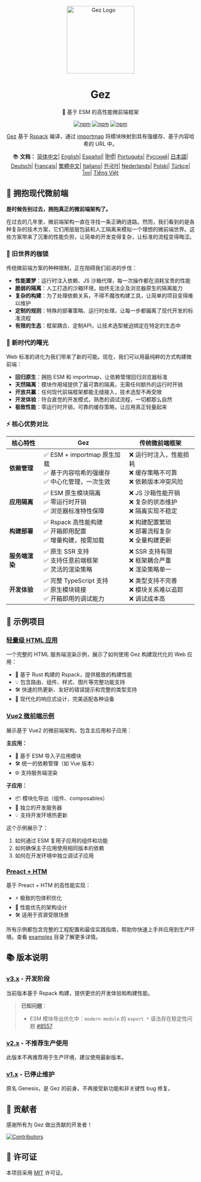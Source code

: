 <p align="center">
  <img src="https://www.jsesm.com/logo.svg" width="180" alt="Gez Logo" />
</p>

<h1 align="center">Gez</h1>
<p align="center">🚀 基于 ESM 的高性能微前端框架</p>

<p align="center">
  <a href="https://www.npmjs.com/package/@gez/core"><img src="https://img.shields.io/npm/v/@gez/core.svg" alt="npm"></a>
  <a href="https://www.npmjs.com/package/@gez/core"><img src="https://img.shields.io/npm/dm/@gez/core.svg" alt="npm"></a>
  <a href="https://www.npmjs.com/package/@gez/core"><img src="https://img.shields.io/npm/dt/@gez/core.svg" alt="npm"></a>
</p>

<p align="center">
  <a href="https://www.jsesm.com">Gez</a> 基于 <a href="https://rspack.dev/">Rspack</a> 编译，通过 <a href="https://developer.mozilla.org/zh-CN/docs/Web/HTML/Element/script/type/importmap">importmap</a> 将模块映射到具有强缓存、基于内容哈希的 URL 中。
</p>

<p align="center">
  📚 <b>文档：</b>
  <a href="https://www.jsesm.com">简体中文</a>|
  <a href="https://www.jsesm.com/en/">English</a>|
  <a href="https://www.jsesm.com/es/">Español</a>|
  <a href="https://www.jsesm.com/hi/">हिन्दी</a>|
  <a href="https://www.jsesm.com/pt/">Português</a>|
  <a href="https://www.jsesm.com/ru/">Русский</a>|
  <a href="https://www.jsesm.com/ja/">日本語</a>|
  <a href="https://www.jsesm.com/de/">Deutsch</a>|
  <a href="https://www.jsesm.com/fr/">Français</a>|
  <a href="https://www.jsesm.com/zh-TW/">繁體中文</a>|
  <a href="https://www.jsesm.com/it/">Italiano</a>|
  <a href="https://www.jsesm.com/ko/">한국어</a>|
  <a href="https://www.jsesm.com/nl/">Nederlands</a>|
  <a href="https://www.jsesm.com/pl/">Polski</a>|
  <a href="https://www.jsesm.com/tr/">Türkçe</a>|
  <a href="https://www.jsesm.com/th/">ไทย</a>|
  <a href="https://www.jsesm.com/vi/">Tiếng Việt</a>
</p>

## 💫 拥抱现代微前端

**是时候告别过去，拥抱真正的微前端架构了。**

在过去的几年里，微前端架构一直在寻找一条正确的道路。然而，我们看到的是各种复杂的技术方案，它们用层层包装和人工隔离来模拟一个理想的微前端世界。这些方案带来了沉重的性能负担，让简单的开发变得复杂，让标准的流程变得晦涩。

### 🔧 旧世界的枷锁

传统微前端方案的种种限制，正在阻碍我们前进的步伐：

- **性能噩梦**：运行时注入依赖、JS 沙箱代理，每一次操作都在消耗宝贵的性能
- **脆弱的隔离**：人工打造的沙箱环境，始终无法企及浏览器原生的隔离能力
- **复杂的构建**：为了处理依赖关系，不得不魔改构建工具，让简单的项目变得难以维护
- **定制的规则**：特殊的部署策略、运行时处理，让每一步都偏离了现代开发的标准流程
- **有限的生态**：框架耦合、定制API，让技术选型被迫绑定在特定的生态中

### 🌟 新时代的曙光

Web 标准的进化为我们带来了新的可能。现在，我们可以用最纯粹的方式构建微前端：

- **回归原生**：拥抱 ESM 和 importmap，让依赖管理回归浏览器标准
- **天然隔离**：模块作用域提供了最可靠的隔离，无需任何额外的运行时开销
- **开放共赢**：任何现代前端框架都能无缝接入，技术选型不再受限
- **开发体验**：符合直觉的开发模式，熟悉的调试流程，一切都那么自然
- **极致性能**：零运行时开销，可靠的缓存策略，让应用真正轻量起来

### ⚡️ 核心优势对比

| 核心特性 | Gez | 传统微前端框架 |
|---------|-----|---------------|
| **依赖管理** | ✅ ESM + importmap 原生加载<br>✅ 基于内容哈希的强缓存<br>✅ 中心化管理，一次生效 | ❌ 运行时注入，性能损耗<br>❌ 缓存策略不可靠<br>❌ 依赖版本冲突风险 |
| **应用隔离** | ✅ ESM 原生模块隔离<br>✅ 零运行时开销<br>✅ 浏览器标准特性保障 | ❌ JS 沙箱性能开销<br>❌ 复杂的状态维护<br>❌ 隔离实现不稳定 |
| **构建部署** | ✅ Rspack 高性能构建<br>✅ 开箱即用配置<br>✅ 增量构建，按需加载 | ❌ 构建配置繁琐<br>❌ 部署流程复杂<br>❌ 全量构建更新 |
| **服务端渲染** | ✅ 原生 SSR 支持<br>✅ 支持任意前端框架<br>✅ 灵活的渲染策略 | ❌ SSR 支持有限<br>❌ 框架耦合严重<br>❌ 渲染策略单一 |
| **开发体验** | ✅ 完整 TypeScript 支持<br>✅ 原生模块链接<br>✅ 开箱即用的调试能力 | ❌ 类型支持不完善<br>❌ 模块关系难以追踪<br>❌ 调试成本高 |

## 🎯 示例项目

### [轻量级 HTML 应用](https://www.jsesm.com/ssr-html/)
一个完整的 HTML 服务端渲染示例，展示了如何使用 Gez 构建现代化的 Web 应用：
- 🚀 基于 Rust 构建的 Rspack，提供极致的构建性能
- 💡 包含路由、组件、样式、图片等完整功能支持
- 🛠 快速的热更新、友好的错误提示和完整的类型支持
- 📱 现代化的响应式设计，完美适配各种设备

### [Vue2 微前端示例](https://www.jsesm.com/ssr-vue2-host/)
展示基于 Vue2 的微前端架构，包含主应用和子应用：

**主应用：**
- 🔗 基于 ESM 导入子应用模块
- 🛠 统一的依赖管理（如 Vue 版本）
- 🌐 支持服务端渲染

**子应用：**
- 📦 模块化导出（组件、composables）
- 🚀 独立的开发服务器
- 💡 支持开发环境热更新

这个示例展示了：
1. 如何通过 ESM 复用子应用的组件和功能
2. 如何确保主子应用使用相同版本的依赖
3. 如何在开发环境中独立调试子应用

### [Preact + HTM](https://www.jsesm.com/ssr-preact-htm/)
基于 Preact + HTM 的高性能实现：
- ⚡️ 极致的包体积优化
- 🎯 性能优先的架构设计
- 🛠 适用于资源受限场景

所有示例都包含完整的工程配置和最佳实践指南，帮助你快速上手并应用到生产环境。查看 [examples](https://github.com/js-esm/gez/tree/master/examples) 目录了解更多详情。

## 📚 版本说明

### [v3.x](https://www.jsesm.com) - 开发阶段
当前版本基于 Rspack 构建，提供更优的开发体验和构建性能。

> **已知问题**：
> - ESM 模块导出优化中：`modern-module` 的 `export *` 语法存在稳定性问题 [#8557](https://github.com/web-infra-dev/rspack/issues/8557)

### [v2.x](https://github.com/js-esm/gez/blob/v2/docs/zh-CN/README.md) - 不推荐生产使用
此版本不再推荐用于生产环境，建议使用最新版本。

### [v1.x](https://fmfe.github.io/genesis-docs/guide/) - 已停止维护
原名 Genesis，是 Gez 的前身。不再接受新功能和非关键性 bug 修复。

## 👥 贡献者

感谢所有为 Gez 做出贡献的开发者！

[![Contributors](https://contrib.rocks/image?repo=js-esm/gez)](https://github.com/js-esm/gez/graphs/contributors)

## 📄 许可证

本项目采用 [MIT](./LICENSE) 许可证。
